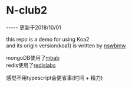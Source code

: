 # N-club2

----- 更新于2018/10/01

this repo is a demo for using Koa2  
and its origin version(koa1) is written by [nswbmw](https://github.com/nswbmw/N-club)

mongoDB使用了[mbab](https://mlab.com/)  
redis使用了[redislabs](https://redislabs.com/)

感觉不用typescript会更省事(时间 + 精力)